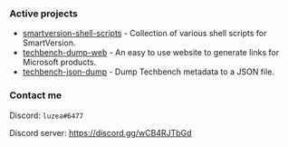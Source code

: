 ### Active projects
- [smartversion-shell-scripts](https://github.com/luzeagithub/smartversion-shell-scripts) - Collection of various shell scripts for SmartVersion.
- [techbench-dump-web](https://github.com/luzeagithub/techbench-dump-web) - An easy to use website to generate links for Microsoft products.
- [techbench-json-dump](https://github.com/luzeagithub/techbench-json-dump) - Dump Techbench metadata to a JSON file.

### Contact me
Discord: `luzea#6477`

Discord server: https://discord.gg/wCB4RJTbGd